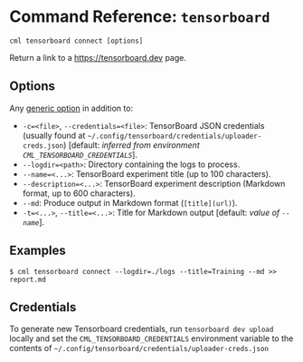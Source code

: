 # Command Reference: `tensorboard`

```usage
cml tensorboard connect [options]
```

Return a link to a <https://tensorboard.dev> page.

## Options

Any [generic option](/doc/ref) in addition to:

- `-c=<file>`, `--credentials=<file>`: TensorBoard JSON credentials (usually
  found at `~/.config/tensorboard/credentials/uploader-creds.json`) [default:
  *inferred from environment `CML_TENSORBOARD_CREDENTIALS`*].
- `--logdir=<path>`: Directory containing the logs to process.
- `--name=<...>`: TensorBoard experiment title (up to 100 characters).
- `--description=<...>`: TensorBoard experiment description (Markdown format, up
  to 600 characters).
- `--md`: Produce output in Markdown format (`[title](url)`).
- `-t=<...>`, `--title=<...>`: Title for Markdown output [default: *value of
  `--name`*].

## Examples

```cli
$ cml tensorboard connect --logdir=./logs --title=Training --md >> report.md
```

## Credentials

To generate new Tensorboard credentials, run `tensorboard dev upload` locally
and set the `CML_TENSORBOARD_CREDENTIALS` environment variable to the contents
of `~/.config/tensorboard/credentials/uploader-creds.json`

